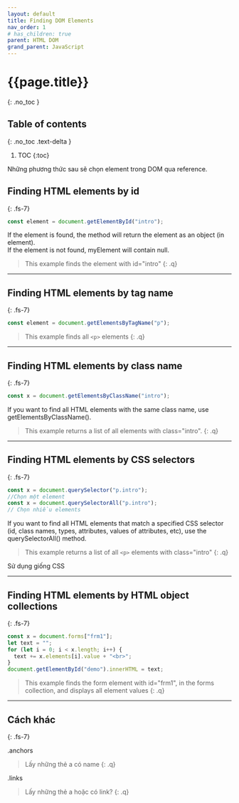 ```yaml
---
layout: default
title: Finding DOM Elements
nav_order: 1
# has_children: true
parent: HTML DOM
grand_parent: JavaScript
---
```


<!-- markdownlint-disable MD025-->
# {{page.title}}
{: .no_toc }

## Table of contents
{: .no_toc .text-delta }

1. TOC
{:toc}
<!-- markdownlint-enable MD025-->

Những phương thức sau sẽ chọn element trong DOM qua reference.

## Finding HTML elements by id
{: .fs-7}

```js
const element = document.getElementById("intro");
```

If the element is found, the method will return the element as an object (in element).  
If the element is not found, myElement will contain null.

>This example finds the element with id="intro"
{: .q}

---

## Finding HTML elements by tag name
{: .fs-7}

```js
const element = document.getElementsByTagName("p");
```

>This example finds all `<p>` elements
{: .q}

---

## Finding HTML elements by class name
{: .fs-7}

```js
const x = document.getElementsByClassName("intro");
```

If you want to find all HTML elements with the same class name, use getElementsByClassName().

>This example returns a list of all elements with class="intro".
{: .q}

---

## Finding HTML elements by CSS selectors
{: .fs-7}

```js
const x = document.querySelector("p.intro");
//Chọn một element
const x = document.querySelectorAll("p.intro");
// Chọn nhiều elements
```

If you want to find all HTML elements that match a specified CSS selector (id, class names, types, attributes, values of attributes, etc), use the querySelectorAll() method.

>This example returns a list of all `<p>` elements with class="intro"
{: .q}

Sử dụng giống CSS

---

## Finding HTML elements by HTML object collections
{: .fs-7}

```js
const x = document.forms["frm1"];
let text = "";
for (let i = 0; i < x.length; i++) {
  text += x.elements[i].value + "<br>";
}
document.getElementById("demo").innerHTML = text;
```

>This example finds the form element with id="frm1", in the forms collection, and displays all element values
{: .q}

---

## Cách khác
{: .fs-7}

.anchors

>Lấy những thẻ a có name
{: .q}

.links

>Lấy những thẻ a hoặc có link?
{: .q}
